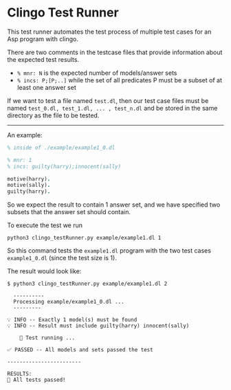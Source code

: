 # Clingo Test Runner

This test runner automates the test process of multiple test cases for an Asp program with clingo.

There are two comments in the testcase files that provide information about the expected test results.  
- `% mnr: N` is the expected number of models/answer sets
- `% incs: P;[P;..]` while the set of all predicates P must be a subset of at least one answer set


If we want to test a file named `test.dl`, then our test case files must be named `test_0.dl, test_1.dl, ... , test_n.dl` and be stored in the same directory as the file to be tested.

---

An example:
``` prolog
% inside of ./example/example1_0.dl

% mnr: 1
% incs: guilty(harry);innocent(sally)

motive(harry).
motive(sally).
guilty(harry).
```
So we expect the result to contain 1 answer set, and we have specified two subsets that the answer set should contain.

To execute the test we run
```
python3 clingo_testRunner.py example/example1.dl 1
```

So this command tests the `example1.dl` program with the two test cases `example1_0.dl` (since the test size is 1).

The result would look like:
``` shell
$ python3 clingo_testRunner.py example/example1.dl 2

  ----------
  Processing example/example1_0.dl ...
  ---------
  
💡 INFO -- Exactly 1 model(s) must be found
💡 INFO -- Result must include guilty(harry) innocent(sally)

    🏃 Test running ...
  
✅ PASSED -- All models and sets passed the test

------------------------

RESULTS:
🎉 All tests passed!
```